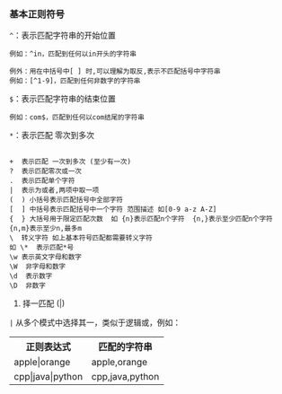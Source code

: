 ### 基本正则符号

`^`：表示匹配字符串的开始位置

```
例如：^in，匹配到任何以in开头的字符串

例外：用在中括号中[ ] 时,可以理解为取反,表示不匹配括号中字符串
例如：[^1-9]，匹配到任何非数字的字符串
```
`$`：表示匹配字符串的结束位置

```
例如：com$，匹配到任何以com结尾的字符串
```
`*`：表示匹配 零次到多次

```

```

```
+  表示匹配 一次到多次 (至少有一次)
?  表示匹配零次或一次
.  表示匹配单个字符
|  表示为或者,两项中取一项
(  ) 小括号表示匹配括号中全部字符
[  ] 中括号表示匹配括号中一个字符 范围描述 如[0-9 a-z A-Z]
{  } 大括号用于限定匹配次数  如 {n}表示匹配n个字符  {n,}表示至少匹配n个字符  {n,m}表示至少n,最多m
\  转义字符 如上基本符号匹配都需要转义字符
如 \*  表示匹配*号
\w 表示英文字母和数字
\W  非字母和数字
\d  表示数字
\D  非数字
```


1. 择一匹配 (|)

`|` 从多个模式中选择其一，类似于逻辑或，例如：

<table>
    <tr>
        <th>正则表达式</th>
        <th>匹配的字符串</th>
    </tr>
    <tr>
        <td>apple|orange</td>
        <td>apple,orange</td>
    </tr>
    <tr>
        <td>cpp|java|python</td>
        <td>cpp,java,python</td>
    </tr>
</table>
